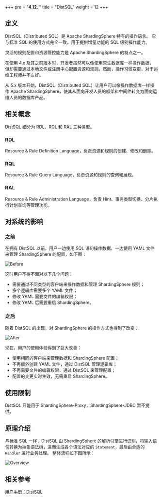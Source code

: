 +++
pre = "<b>4.12. </b>"
title = "DistSQL"
weight = 12
+++

## 定义
DistSQL（Distributed SQL）是 Apache ShardingSphere 特有的操作语言。 它与标准 SQL 的使用方式完全一致，用于提供增量功能的 SQL 级别操作能力。

灵活的规则配置和资源管控能力是 Apache ShardingSphere 的特点之一。

在使用 4.x 及其之前版本时，开发者虽然可以像使用原生数据库一样操作数据，但却需要通过本地文件或注册中心配置资源和规则。然而，操作习惯变更，对于运维工程师并不友好。

从 5.x 版本开始，DistSQL（Distributed SQL）让用户可以像操作数据库一样操作 Apache ShardingSphere，使其从面向开发人员的框架和中间件转变为面向运维人员的数据库产品。

## 相关概念
DistSQL 细分为 RDL、RQL 和 RAL 三种类型。

### RDL
Resource & Rule Definition Language，负责资源和规则的创建、修改和删除。

### RQL
Resource & Rule Query Language，负责资源和规则的查询和展现。

### RAL
Resource & Rule Administration Language，负责 Hint、事务类型切换、分片执行计划查询等管理功能。

## 对系统的影响

### 之前
在拥有 DistSQL 以前，用户一边使用 SQL 语句操作数据，一边使用 YAML 文件来管理 ShardingSphere 的配置，如下图：

![Before](https://shardingsphere.apache.org/document/current/img/distsql/before.png)

这时用户不得不面对以下几个问题：
- 需要通过不同类型的客户端来操作数据和管理 ShardingSphere 规则；
- 多个逻辑库需要多个 YAML 文件；
- 修改 YAML 需要文件的编辑权限；
- 修改 YAML 后需要重启 ShardingSphere。

### 之后
随着 DistSQL 的出现，对 ShardingSphere 的操作方式也得到了改变：

![After](https://shardingsphere.apache.org/document/current/img/distsql/after.png)

现在，用户的使用体验得到了巨大改善：
- 使用相同的客户端来管理数据和 ShardingSphere 配置；
- 不再额外创建 YAML 文件，通过 DistSQL 管理逻辑库；
- 不再需要文件的编辑权限，通过 DistSQL 来管理配置；
- 配置的变更实时生效，无需重启 ShardingSphere。

## 使用限制
DistSQL 只能用于 ShardingSphere-Proxy，ShardingSphere-JDBC 暂不提供。

## 原理介绍
与标准 SQL 一样，DistSQL 由 ShardingSphere 的解析引擎进行识别，将输入语句转换为抽象语法树，进而生成各个语法对应的 `Statement`，最后由合适的 `Handler` 进行业务处理。
整体流程如下图所示：

![Overview](https://shardingsphere.apache.org/document/current/img/distsql/overview.png)

## 相关参考
[用户手册：DistSQL](/cn/user-manual/shardingsphere-proxy/distsql/)
